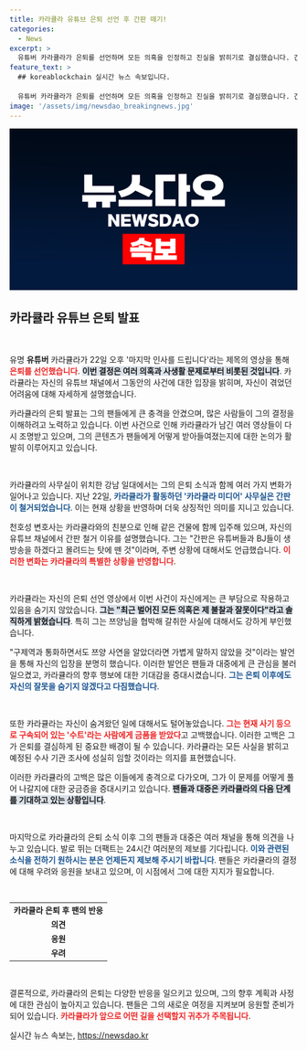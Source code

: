 ```yaml
---
title: 카라큘라 유튜브 은퇴 선언 후 간판 떼기!
categories:
  - News
excerpt: >
  유튜버 카라큘라가 은퇴를 선언하며 모든 의혹을 인정하고 진실을 밝히기로 결심했습니다. 간판이 철거된 그의 사무실, 숨겨진 내막이 궁금하다면 클릭해보세요!
feature_text: >
  ## koreablockchain 실시간 뉴스 속보입니다.

  유튜버 카라큘라가 은퇴를 선언하며 모든 의혹을 인정하고 진실을 밝히기로 결심했습니다. 간판이 철거된 그의 사무실, 숨겨진 내막이 궁금하다면 클릭해보세요!
image: '/assets/img/newsdao_breakingnews.jpg'
---
```


<p><img src="/assets/img/newsdao_breakingnews.jpg" alt="koreablockchain 속보" /></p>

<h2 data-ke-size="size26">카라큘라 유튜브 은퇴 발표</h2>

<p data-ke-size="size16">&nbsp;</p>

<p>유명 <b>유튜버</b> 카라큘라가 22일 오후 '마지막 인사를 드립니다'라는 제목의 영상을 통해 <b><span style="color: #ee2323;">은퇴를 선언했습니다</span></b>. <b><span style="background-color: #21538527;">이번 결정은 여러 의혹과 사생활 문제로부터 비롯된 것입니다</span></b>. 카라큘라는 자신의 유튜브 채널에서 그동안의 사건에 대한 입장을 밝히며, 자신이 겪었던 어려움에 대해 자세하게 설명했습니다. </p>

<p>카라큘라의 은퇴 발표는 그의 팬들에게 큰 충격을 안겼으며, 많은 사람들이 그의 결정을 이해하려고 노력하고 있습니다. 이번 사건으로 인해 카라큘라가 남긴 여러 영상들이 다시 조명받고 있으며, 그의 콘텐츠가 팬들에게 어떻게 받아들여졌는지에 대한 논의가 활발히 이루어지고 있습니다. </p>

<p data-ke-size="size16">&nbsp;</p>

<p>카라큘라의 사무실이 위치한 강남 일대에서는 그의 은퇴 소식과 함께 여러 가지 변화가 일어나고 있습니다. 지난 22일, <b><span style="color: #1a5490;">카라큘라가 활동하던 '카라큘라 미디어' 사무실은 간판이 철거되었습니다</span></b>. 이는 현재 상황을 반영하며 더욱 상징적인 의미를 지니고 있습니다. </p>

<p>천호성 변호사는 카라큘라와의 친분으로 인해 같은 건물에 함께 입주해 있으며, 자신의 유튜브 채널에서 간판 철거 이유를 설명했습니다. 그는 "간판은 유튜버들과 BJ들이 생방송을 하겠다고 몰려드는 탓에 뗀 것"이라며, 주변 상황에 대해서도 언급했습니다. <b><span style="color: #ee2323;">이러한 변화는 카라큘라의 특별한 상황을 반영합니다</span></b>.</p>

<p data-ke-size="size16">&nbsp;</p>

<p>카라큘라는 자신의 은퇴 선언 영상에서 이번 사건이 자신에게는 큰 부담으로 작용하고 있음을 숨기지 않았습니다. <b><span style="background-color: #21538527;">그는 "최근 벌어진 모든 의혹은 제 불찰과 잘못이다"라고 솔직하게 밝혔습니다</span></b>. 특히 그는 쯔양님을 협박해 갈취한 사실에 대해서도 강하게 부인했습니다. </p>

<p>"구제역과 통화하면서도 쯔양 사연을 알았더라면 가볍게 말하지 않았을 것"이라는 발언을 통해 자신의 입장을 분명히 했습니다. 이러한 발언은 팬들과 대중에게 큰 관심을 불러일으켰고, 카라큘라의 향후 행보에 대한 기대감을 증대시켰습니다. <b><span style="color: #1a5490;">그는 은퇴 이후에도 자신의 잘못을 숨기지 않겠다고 다짐했습니다</span></b>.</p>

<p data-ke-size="size16">&nbsp;</p>

<p>또한 카라큘라는 자신이 숨겨왔던 일에 대해서도 털어놓았습니다. <b><span style="color: #ee2323;">그는 현재 사기 등으로 구속되어 있는 '수트'라는 사람에게 금품을 받았다</span></b>고 고백했습니다. 이러한 고백은 그가 은퇴를 결심하게 된 중요한 배경이 될 수 있습니다. 카라큘라는 모든 사실을 밝히고 예정된 수사 기관 조사에 성실히 임할 것이라는 의지를 표현했습니다. </p>

<p><this-is-a-link-to-a-friends-content>이러한 카라큘라의 고백은 많은 이들에게 충격으로 다가오며, 그가 이 문제를 어떻게 풀어 나갈지에 대한 궁금증을 증대시키고 있습니다. <b><span style="background-color: #21538527;">팬들과 대중은 카라큘라의 다음 단계를 기대하고 있는 상황입니다</span></b>.</p>

<p data-ke-size="size16">&nbsp;</p>

<p>마지막으로 카라큘라의 은퇴 소식 이후 그의 팬들과 대중은 여러 채널을 통해 의견을 나누고 있습니다. 발로 뛰는 더팩트는 24시간 여러분의 제보를 기다립니다. <b><span style="color: #1a5490;">이와 관련된 소식을 전하기 원하시는 분은 언제든지 제보해 주시기 바랍니다</span></b>. 팬들은 카라큘라의 결정에 대해 우려와 응원을 보내고 있으며, 이 시점에서 그에 대한 지지가 필요합니다. </p>

<p data-ke-size="size16">&nbsp;</p> 

<table>
    <tr>
        <td style="text-align: center; height: 17px;"><b>카라큘라 은퇴 후 팬의 반응</b></td>
    </tr>
    <tr>
        <td style="text-align: center; height: 17px;"><b>의견</b></td>
    </tr>
    <tr>
        <td style="text-align: center; height: 17px;"><b>응원</b></td>
    </tr>
    <tr>
        <td style="text-align: center; height: 17px;"><b>우려</b></td>
    </tr>
</table>

<p data-ke-size="size16">&nbsp;</p> 

<p>결론적으로, 카라큘라의 은퇴는 다양한 반응을 일으키고 있으며, 그의 향후 계획과 사정에 대한 관심이 높아지고 있습니다. 팬들은 그의 새로운 여정을 지켜보며 응원할 준비가 되어 있습니다. <b><span style="color: #ee2323;">카라큘라가 앞으로 어떤 길을 선택할지 귀추가 주목됩니다</span></b>.</p>
실시간 뉴스 속보는, <a href="https://newsdao.kr" rel="dofollow">https://newsdao.kr</a>


